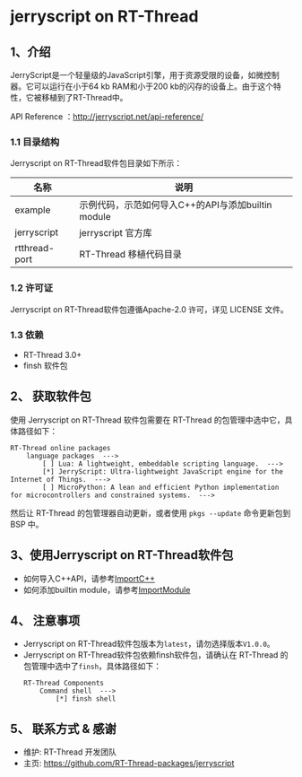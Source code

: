 # jerryscript on RT-Thread

## 1、介绍

JerryScript是一个轻量级的JavaScript引擎，用于资源受限的设备，如微控制器。它可以运行在小于64 kb RAM和小于200 kb的闪存的设备上。由于这个特性，它被移植到了RT-Thread中。

API Reference ：http://jerryscript.net/api-reference/

### 1.1 目录结构

Jerryscript on RT-Thread软件包目录如下所示：

|  名称 |  说明 |
| - | - |
| example | 示例代码，示范如何导入C++的API与添加builtin module |
| jerryscript | jerryscript 官方库 |
| rtthread-port | RT-Thread 移植代码目录 |

### 1.2 许可证

Jerryscript on RT-Thread软件包遵循Apache-2.0 许可，详见 LICENSE 文件。

### 1.3 依赖

- RT-Thread 3.0+
- finsh 软件包

## 2、 获取软件包

使用 Jerryscript on RT-Thread 软件包需要在 RT-Thread 的包管理中选中它，具体路径如下：

    RT-Thread online packages
        language packages  --->
            [ ] Lua: A lightweight, embeddable scripting language.  --->
            [*] JerryScript: Ultra-lightweight JavaScript engine for the Internet of Things.  --->
            [ ] MicroPython: A lean and efficient Python implementation for microcontrollers and constrained systems.  --->

然后让 RT-Thread 的包管理器自动更新，或者使用 `pkgs --update` 命令更新包到 BSP 中。

## 3、使用Jerryscript on RT-Thread软件包

- 如何导入C++API，请参考[ImportC++](examples/ImportCplusplus/README.md)
- 如何添加builtin module，请参考[ImportModule](examples/ImportModule/README.md)

## 4、 注意事项

- Jerryscript on RT-Thread软件包版本为`latest`，请勿选择版本`V1.0.0`。
- Jerryscript on RT-Thread软件包依赖finsh软件包，请确认在 RT-Thread 的包管理中选中了`finsh`，具体路径如下：
    ```
    RT-Thread Components
        Command shell  --->
            [*] finsh shell
    ```
## 5、 联系方式 & 感谢

- 维护: RT-Thread 开发团队
- 主页: https://github.com/RT-Thread-packages/jerryscript